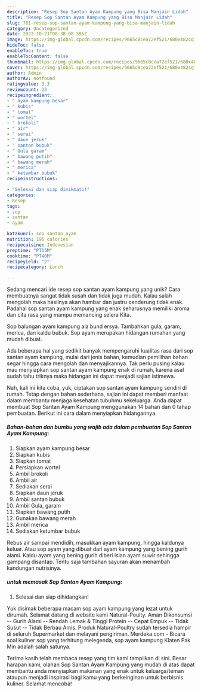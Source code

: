 ```yaml
---
description: "Resep Sop Santan Ayam Kampung yang Bisa Manjain Lidah"
title: "Resep Sop Santan Ayam Kampung yang Bisa Manjain Lidah"
slug: 761-resep-sop-santan-ayam-kampung-yang-bisa-manjain-lidah
category: Uncategorized
date: 2022-10-21T08:38:08.595Z
image: https://img-global.cpcdn.com/recipes/9665c8cea72ef521/680x482cq70/sop-santan-ayam-kampung-foto-resep-utama.jpg
hideToc: false
enableToc: true
enableTocContent: false
thumbnail: https://img-global.cpcdn.com/recipes/9665c8cea72ef521/680x482cq70/sop-santan-ayam-kampung-foto-resep-utama.jpg
cover: https://img-global.cpcdn.com/recipes/9665c8cea72ef521/680x482cq70/sop-santan-ayam-kampung-foto-resep-utama.jpg
author: Admin
authorAv: notfound
ratingvalue: 3.3
reviewcount: 23
recipeingredient:
- " ayam kampung besar"
- " kubis"
- " tomat"
- " wortel"
- " brokoli"
- " air"
- " serai"
- " daun jeruk"
- " santan bubuk"
- " Gula garam"
- " bawang putih"
- " bawang merah"
- " merica"
- " ketumbar bubuk"
recipeinstructions:

- "Selesai dan siap dinikmati!"
categories:
- Resep
tags:
- sop
- santan
- ayam

katakunci: sop santan ayam 
nutrition: 196 calories
recipecuisine: Indonesian
preptime: "PT15M"
cooktime: "PT40M"
recipeyield: "2"
recipecategory: Lunch

---
```





Sedang mencari ide resep sop santan ayam kampung yang unik? Cara membuatnya sangat tidak susah dan tidak juga mudah. Kalau salah mengolah maka hasilnya akan hambar dan justru cenderung tidak enak. Padahal sop santan ayam kampung yang enak seharusnya memiliki aroma dan cita rasa yang mampu memancing selera Kita.





Sop balungan ayam kampung ala bund ersya. Tambahkan gula, garam, merica, dan kaldu bubuk. Sop ayam merupakan hidangan rumahan yang mudah dibuat.

Ada beberapa hal yang sedikit banyak mempengaruhi kualitas rasa dari sop santan ayam kampung, mulai dari jenis bahan, kemudian pemilihan bahan segar hingga cara mengolah dan menyajikannya. Tak perlu pusing kalau mau menyiapkan sop santan ayam kampung enak di rumah, karena asal sudah tahu triknya maka hidangan ini dapat menjadi sajian istimewa.






Nah, kali ini kita coba, yuk, ciptakan sop santan ayam kampung sendiri di rumah. Tetap dengan bahan sederhana, sajian ini dapat memberi manfaat dalam membantu menjaga kesehatan tubuhmu sekeluarga. Anda dapat membuat Sop Santan Ayam Kampung menggunakan 14 bahan dan 0 tahap pembuatan. Berikut ini cara dalam menyiapkan hidangannya.

<!--inarticleads1-->

##### Bahan-bahan dan bumbu yang wajib ada dalam pembuatan Sop Santan Ayam Kampung:

1. Siapkan  ayam kampung besar
1. Siapkan  kubis
1. Siapkan  tomat
1. Persiapkan  wortel
1. Ambil  brokoli
1. Ambil  air
1. Sediakan  serai
1. Siapkan  daun jeruk
1. Ambil  santan bubuk
1. Ambil  Gula, garam
1. Siapkan  bawang putih
1. Gunakan  bawang merah
1. Ambil  merica
1. Sediakan  ketumbar bubuk


Rebus air sampai mendidih, masukkan ayam kampung, hingga kaldunya keluar. Atau sop ayam yang dibuat dari ayam kampung yang bening gurih alami. Kaldu ayam yang bening gurih diberi isian ayam suwir sehingga gampang disantap. Tentu saja tambahan sayuran akan menambah kandungan nutrisinya. 

<!--inarticleads2-->

#####  untuk memasak Sop Santan Ayam Kampung:


1. Selesai dan siap dihidangkan!

Yuk disimak beberapa macam sop ayam kampung yang lezat untuk dirumah. Selamat datang di website kami Natural-Poulty. Aman Dikonsumsi -- Gurih Alami -- Rendah Lemak &amp; Tinggi Protein -- Cepat Empuk -- Tidak Susut -- Tidak Berbau Amis. Produk Natural-Poultry sudah tersedia hampir di seluruh Supermarket dan melayani pengiriman. Merdeka.com - Bicara soal kuliner sop yang terhitung melegenda, sop ayam kampung Klaten Pak Min adalah salah satunya. 

Terima kasih telah membaca resep yang tim kami tampilkan di sini. Besar harapan kami, olahan Sop Santan Ayam Kampung yang mudah di atas dapat membantu anda menyiapkan makanan yang enak untuk keluarga/teman ataupun menjadi inspirasi bagi kamu yang berkeinginan untuk berbisnis kuliner. Selamat mencoba!
